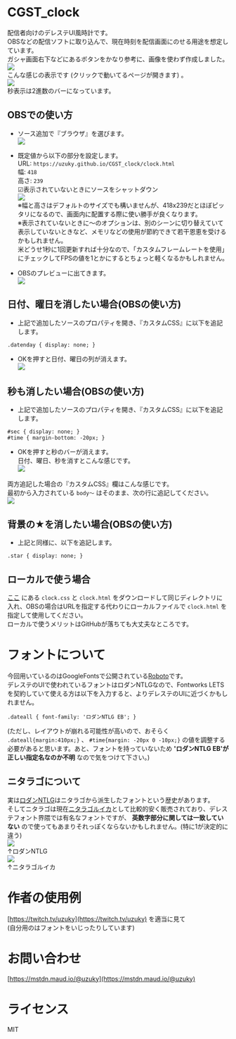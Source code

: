 # CGST_clock
配信者向けのデレステUI風時計です。  
OBSなどの配信ソフトに取り込んで、現在時刻を配信画面にのせる用途を想定しています。  
ガシャ画面右下などにあるボタンをかなり参考に、画像を使わず作成しました。  
![](/readme_img/button.png)   
こんな感じの表示です (クリックで動いてるページが開きます) 。  
[![](/readme_img/clock.png)](https://uzuky.github.io/CGST_clock/clock.html)  
秒表示は2進数のバーになっています。  

## OBSでの使い方  
- ソース追加で『ブラウザ』を選びます。  
![](/readme_img/source.png)  

- 既定値から以下の部分を設定します。  
URL: `https://uzuky.github.io/CGST_clock/clock.html`  
幅: `418`  
高さ: `239`  
☑表示されていないときにソースをシャットダウン  
![](/readme_img/setting.png)  
※幅と高さはデフォルトのサイズでも構いませんが、418x239だとほぼピッタリになるので、画面内に配置する際に使い勝手が良くなります。  
※表示されていないときに～のオプションは、別のシーンに切り替えていて表示していないときなど、メモリなどの使用が節約できて若干恩恵を受けるかもしれません。  
米どうせ1秒に1回更新すれば十分なので、「カスタムフレームレートを使用」にチェックしてFPSの値を1とかにするとちょっと軽くなるかもしれません。

- OBSのプレビューに出てきます。  
![](/readme_img/preview.png)  
  
## 日付、曜日を消したい場合(OBSの使い方)  
- 上記で追加したソースのプロパティを開き、『カスタムCSS』に以下を追記します。  
```  
.datenday { display: none; }  
```  
- OKを押すと日付、曜日の列が消えます。  
![](/readme_img/clock_nodate.png)  

## 秒も消したい場合(OBSの使い方)
- 上記で追加したソースのプロパティを開き、『カスタムCSS』に以下を追記します。  
```
#sec { display: none; }
#time { margin-bottom: -20px; }
```
- OKを押すと秒のバーが消えます。  
日付、曜日、秒を消すとこんな感じです。  
![](/readme_img/clock_nodatesec.png)  

両方追記した場合の『カスタムCSS』欄はこんな感じです。  
最初から入力されている `body～` はそのまま、次の行に追記してください。  
![](/readme_img/customcss.png)

## 背景の★を消したい場合(OBSの使い方)  
- 上記と同様に、以下を追記します。
```
.star { display: none; }
```

## ローカルで使う場合
[ここ](https://github.com/uzuky/CGST_clock) にある `clock.css` と `clock.html` をダウンロードして同じディレクトリに入れ、OBSの場合はURLを指定する代わりにローカルファイルで `clock.html` を指定して使用してください。  
ローカルで使うメリットはGitHubが落ちても大丈夫なところです。  

# フォントについて
今回用いているのはGoogleFontsで公開されている[Roboto](https://fonts.google.com/specimen/Roboto)です。  
デレステのUIで使われているフォントはロダンNTLGなので、Fontworks LETSを契約していて使える方は以下を入力すると、よりデレステのUIに近づくかもしれません。  
```
.dateall { font-family: 'ロダンNTLG EB'; }
```
(ただし、レイアウトが崩れる可能性が高いので、おそらく `.dateall{margin:410px;}` 、 `#time{margin: -20px 0 -10px;}` の値を調整する必要があると思います。あと、フォントを持っていないため **'ロダンNTLG EB'が正しい指定名なのか不明** なので気をつけて下さい。)

## ニタラゴについて  
実は[ロダンNTLG](https://fontworks.co.jp/fontsearch/RodinNTLGPro-EB/)はニタラゴから派生したフォントという歴史があります。  
そしてニタラゴは現在[ニタラゴルイカ](https://www.type-labo.jp/Hanpunitalago.html)として比較的安く販売されており、デレステフォント界隈では有名なフォントですが、 **英数字部分に関しては一致していない** ので使ってもあまりそれっぽくならないかもしれません。(特に1が決定的に違う)  
![](/readme_img/rodinntlgpro.png)  
↑ロダンNTLG  
![](/readme_img/nitalagoruika.png)  
↑ニタラゴルイカ  

# 作者の使用例  
[https://twitch.tv/uzuky](https://twitch.tv/uzuky) を適当に見て  
(自分用のはフォントをいじったりしています)  

# お問い合わせ  
[https://mstdn.maud.io/@uzuky](https://mstdn.maud.io/@uzuky)  

# ライセンス  
MIT
